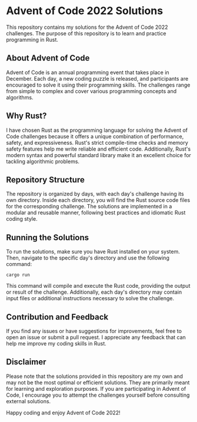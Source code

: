 # Advent of Code 2022 Solutions

This repository contains my solutions for the Advent of Code 2022 challenges. The purpose of this repository is to learn and practice programming in Rust.

## About Advent of Code

Advent of Code is an annual programming event that takes place in December. Each day, a new coding puzzle is released, and participants are encouraged to solve it using their programming skills. The challenges range from simple to complex and cover various programming concepts and algorithms.

## Why Rust?

I have chosen Rust as the programming language for solving the Advent of Code challenges because it offers a unique combination of performance, safety, and expressiveness. Rust's strict compile-time checks and memory safety features help me write reliable and efficient code. Additionally, Rust's modern syntax and powerful standard library make it an excellent choice for tackling algorithmic problems.

## Repository Structure

The repository is organized by days, with each day's challenge having its own directory. Inside each directory, you will find the Rust source code files for the corresponding challenge. The solutions are implemented in a modular and reusable manner, following best practices and idiomatic Rust coding style.

## Running the Solutions

To run the solutions, make sure you have Rust installed on your system. Then, navigate to the specific day's directory and use the following command:

```
cargo run
```

This command will compile and execute the Rust code, providing the output or result of the challenge. Additionally, each day's directory may contain input files or additional instructions necessary to solve the challenge.

## Contribution and Feedback

If you find any issues or have suggestions for improvements, feel free to open an issue or submit a pull request. I appreciate any feedback that can help me improve my coding skills in Rust.

## Disclaimer

Please note that the solutions provided in this repository are my own and may not be the most optimal or efficient solutions. They are primarily meant for learning and exploration purposes. If you are participating in Advent of Code, I encourage you to attempt the challenges yourself before consulting external solutions.

Happy coding and enjoy Advent of Code 2022!

